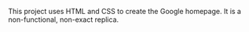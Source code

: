 This project uses HTML and CSS to create the Google homepage. It is a non-functional, non-exact replica. 
